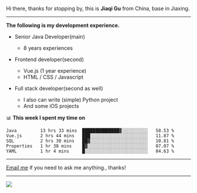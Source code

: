 Hi there, thanks for stopping by, this is **Jiaqi Gu** from China, base in Jiaxing.

---

**The following is my development experience.**

- Senior Java Developer(main)
  - 8 years experiences

- Frontend developer(second)
  - Vue.js (1 year experience)
  - HTML / CSS / Javascript
  
- Full stack developer(second as well)
  - I also can write (simple) Python project
  - And some iOS projects

📊 **This week I spent my time on**
<!--START_SECTION:waka-->
```text
Java         13 hrs 33 mins  ██████████████▓░░░░░░░░░░   58.53 % 
Vue.js       2 hrs 44 mins   ███░░░░░░░░░░░░░░░░░░░░░░   11.87 % 
SQL          2 hrs 30 mins   ██▓░░░░░░░░░░░░░░░░░░░░░░   10.81 % 
Properties   1 hr 38 mins    █▓░░░░░░░░░░░░░░░░░░░░░░░   07.07 % 
YAML         1 hr 4 mins     █░░░░░░░░░░░░░░░░░░░░░░░░   04.63 % 
```
<!--END_SECTION:waka-->

---

[Email me](mailto:droidqw@gmail.com?subject=Hiring_from_GitHub) if you need to ask me anything., thanks!

---

![]( https://visitor-badge.glitch.me/badge?page_id=githubgujiaqi)
